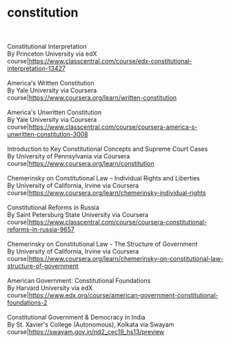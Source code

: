 # constitution<br><br>

Constitutional Interpretation<br>By Princeton University via edX<br>course|https://www.classcentral.com/course/edx-constitutional-interpretation-13427<br><br>
America's Written Constitution<br>By Yale University via Coursera<br>course|https://www.coursera.org/learn/written-constitution<br><br>
America's Unwritten Constitution<br>By Yale University via Coursera<br>course|https://www.classcentral.com/course/coursera-america-s-unwritten-constitution-3008<br><br>
Introduction to Key Constitutional Concepts and Supreme Court Cases<br>By University of Pennsylvania via Coursera<br>course|https://www.coursera.org/learn/constitution<br><br>
Chemerinsky on Constitutional Law – Individual Rights and Liberties<br>By University of California, Irvine via Coursera<br>course|https://www.coursera.org/learn/chemerinsky-individual-rights<br><br>
Constitutional Reforms in Russia<br>By Saint Petersburg State University via Coursera<br>course|https://www.classcentral.com/course/coursera-constitutional-reforms-in-russia-9657<br><br>
Chemerinsky on Constitutional Law - The Structure of Government<br>By University of California, Irvine via Coursera<br>course|https://www.coursera.org/learn/chemerinsky-on-constitutional-law-structure-of-government<br><br>
American Government: Constitutional Foundations<br>By Harvard University via edX<br>course|https://www.edx.org/course/american-government-constitutional-foundations-2<br><br>
Constitutional Government & Democracy in India<br>By St. Xavier's College (Autonomous), Kolkata via Swayam<br>course|https://swayam.gov.in/nd2_cec19_hs13/preview<br><br>
